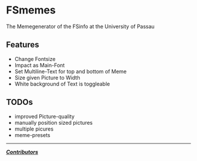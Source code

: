 # FSmemes

The Memegenerator of the FSinfo at the University of Passau

## Features
* Change Fontsize
* Impact as Main-Font
* Set Multiline-Text for top and bottom of Meme
* Size given Picture to Width
* White background of Text is toggleable

## TODOs
* improved Picture-quality
* manually position sized pictures
* multiple picures
* meme-presets

---

***[Contributors](https://github.com/TheMrPixelDev/fsmemes/graphs/contributors)***